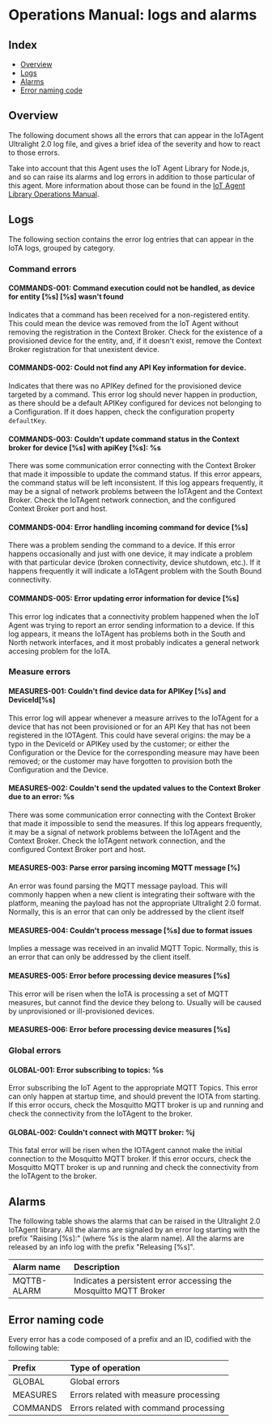 # Operations Manual: logs and alarms
## Index

* [Overview](#overview)
* [Logs](#logs)
* [Alarms](#alarms)
* [Error naming code](#errorcode)


## <a name="overview"/>  Overview
The following document shows all the errors that can appear in the IoTAgent Ultralight 2.0 log file, and gives a brief
idea of the severity and how to react to those errors.

Take into account that this Agent uses the IoT Agent Library for Node.js, and so can raise its alarms and log errors
in addition to those particular of this agent. More information about those can be found in the
[IoT Agent Library Operations Manual](https://github.com/telefonicaid/iotagent-node-lib/blob/master/doc/operations.md).

## <a name="logs"/>  Logs
The following section contains the error log entries that can appear in the IoTA logs, grouped by category.

### Command errors
#### COMMANDS-001: Command execution could not be handled, as device for entity [%s] [%s] wasn\'t found
Indicates that a command has been received for a non-registered entity. This could mean the device was removed from the
IoT Agent without removing the registration in the Context Broker. Check for the existence of a provisioned device for
the entity, and, if it doesn't exist, remove the Context Broker registration for that unexistent device.

#### COMMANDS-002: Could not find any API Key information for device.
Indicates that there was no APIKey defined for the provisioned device targeted by a command. This error log should never
happen in production, as there should be a default APIKey configured for devices not belonging to a Configuration. If
it does happen, check the configuration property `defaultKey`.

#### COMMANDS-003: Couldn\'t update command status in the Context broker for device [%s] with apiKey [%s]: %s
There was some communication error connecting with the Context Broker that made it impossible to update the command
status. If this error appears, the command status will be left inconsistent. If this log appears frequently, it may be
a signal of network problems between the IoTAgent and the Context Broker. Check the IoTAgent network connection, and
the configured Context Broker port and host.

#### COMMANDS-004: Error handling incoming command for device [%s]
There was a problem sending the command to a device. If this error happens occasionally and just with one device, it may
indicate a problem with that particular device (broken connectivity, device shutdown, etc.). If it happens frequently
it will indicate a IoTAgent problem with the South Bound connectivity.

#### COMMANDS-005: Error updating error information for device [%s]
This error log indicates that a connectivity problem happened when the IoT Agent was trying to report an error sending
information to a device. If this log appears, it means the IoTAgent has problems both in the South and North network
interfaces, and it most probably indicates a general network accesing problem for the IoTA.

### Measure errors
#### MEASURES-001: Couldn\'t find device data for APIKey [%s] and DeviceId[%s]
This error log will appear whenever a measure arrives to the IoTAgent for a device that has not been provisioned or for
an API Key that has not been registered in the IOTAgent. This could have several origins: the may be a typo in the
DeviceId or APIKey used by the customer; or either the Configuration or the Device for the corresponding measure may
have been removed; or the customer may have forgotten to provision both the Configuration and the Device.

#### MEASURES-002: Couldn\'t send the updated values to the Context Broker due to an error: %s
There was some communication error connecting with the Context Broker that made it impossible to send the measures.
If this log appears frequently, it may be a signal of network problems between the IoTAgent and the Context Broker.
Check the IoTAgent network connection, and the configured Context Broker port and host.

#### MEASURES-003: Parse error parsing incoming MQTT message [%]
An error was found parsing the MQTT message payload. This will commonly happen when a new client is integrating their
software with the platform, meaning the payload has not the appropriate Ultralight 2.0 format. Normally, this is an
error that can only be addressed by the client itself

#### MEASURES-004: Couldn\'t process message [%s] due to format issues
Implies a message was received in an invalid MQTT Topic. Normally, this is an error that can only be addressed by the
client itself.

#### MEASURES-005: Error before processing device measures [%s]
This error will be risen when the IoTA is processing a set of MQTT measures, but cannot find the device they belong to.
Usually will be caused by unprovisioned or ill-provisioned devices.

#### MEASURES-006: Error before processing device measures [%s]


### Global errors
#### GLOBAL-001: Error subscribing to topics: %s
Error subscribing the IoT Agent to the appropriate MQTT Topics. This error can only happen at startup time, and should
prevent the IOTA from starting. If this error occurs, check the Mosquitto MQTT broker is up and running and check the
connectivity from the IoTAgent to the broker.

#### GLOBAL-002: Couldn\'t connect with MQTT broker: %j
This fatal error will be risen when the IOTAgent cannot make the initial connection to the Mosquitto MQTT broker. If
this error occurs, check the Mosquitto MQTT broker is up and running and check the connectivity from the IoTAgent to
the broker.

## <a name="alarms"/> Alarms

The following table shows the alarms that can be raised in the Ultralight 2.0 IoTAgent library. All the alarms are signaled by an
error log starting with the prefix "Raising [%s]:" (where %s is the alarm name). All the alarms are released by an info
log with the prefix "Releasing [%s]".

| Alarm name            | Description            |
|:--------------------- |:---------------------- |
| MQTTB-ALARM           | Indicates a persistent error accessing the Mosquitto MQTT Broker |

## <a name="errorcode"/> Error naming code
Every error has a code composed of a prefix and an ID, codified with the following table:

| Prefix           | Type of operation      |
|:---------------- |:---------------------- |
| GLOBAL           | Global errors          |
| MEASURES         | Errors related with measure processing |
| COMMANDS         | Errors related with command processing |
